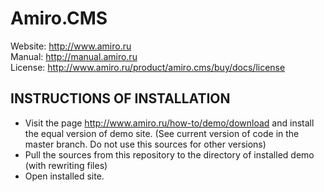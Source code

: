 Amiro.CMS 
========
Website: http://www.amiro.ru   
Manual: http://manual.amiro.ru   
License: http://www.amiro.ru/product/amiro.cms/buy/docs/license   
     
        
INSTRUCTIONS OF INSTALLATION
------------

 * Visit the page http://www.amiro.ru/how-to/demo/download and install the equal version of demo site. (See current version of code in the master branch. Do not use this sources for other versions)   
 * Pull the sources from this repository to the directory of installed demo (with rewriting files)   
 * Open installed site.   
